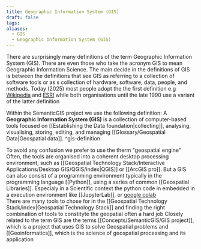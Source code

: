 ```yaml
---
title: Geographic Information System (GIS)
draft: false
tags:
aliases:
  - GIS
  - Geographic Information System (GIS)
---
```

There are surprisingly many definitions of the term Geographic Information System (GIS). There are even those who take the acronym GIS to mean Geographic Information Science. 
The main decide in the definitions of GIS is between the definitions that see GIS as referring to a collection of software tools or as s collection of hardware, software, data, people, and methods.  Today (2025) most people adopt the the first definition e.g [Wikipedia](https://en.wikipedia.org/wiki/Geographic_information_system) and  [ESRI](https://www.esri.com/en-us/what-is-gis/overview) while both organisations until the late 1990 use a variant of the latter definition

Within the SemanticGIS project we use the following definition:
A **Geographic Information System (GIS)** is a collection of computer-based tools focused on [[Establishing the Data foundation|collecting]], analysing, visualising, storing, editing, and managing [[Glossary/Geospatial Data|Geospatial data]]. ^gis-definition

To avoid any confusion we prefer to use the therm "geospatial engine" 
Often, the tools are organised into a coherent desktop processing environment, such as [[Geospatial Technology Stack/Interactive Applications/Desktop GIS/QGIS/index|QGIS]] or [[ArcGIS pro]]. But a GIS can also consist of a programming environment typically  in the programming language [[Python]], using a series of common [[Geospatial Libraries]]. Especialy in a Scientific context the python code in embedded in a execution environment like [[JupyterLab]], or [google colab](https://colab.research.google.com/)  
There are many tools to chose for in the  [[Geospatial Technology Stack/index|Geospatial Technology Stack]] and finding the right combination of tools to constityte the geopatial often a hard job
Closely related to the term GIS are the terms [[Concepts/SemanticGIS/GIS project]], which is a project that uses GIS to solve Geospatial problems and [[Geoinformatics]], which is the science of geospatial processing and its application